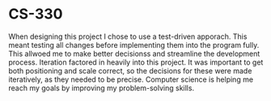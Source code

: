 # CS-330

When designing this project I chose to use a test-driven apporach. This meant testing all changes before implementing them into the program fully. This allwoed me to make better decisionss and streamline the development process. Iteration factored in heavily into this project. It was important to get both positioning and scale correct, so the decisions for these were made iteratively, as they needed to be precise. Computer science is helping me reach my goals by improving my problem-solving skills.
